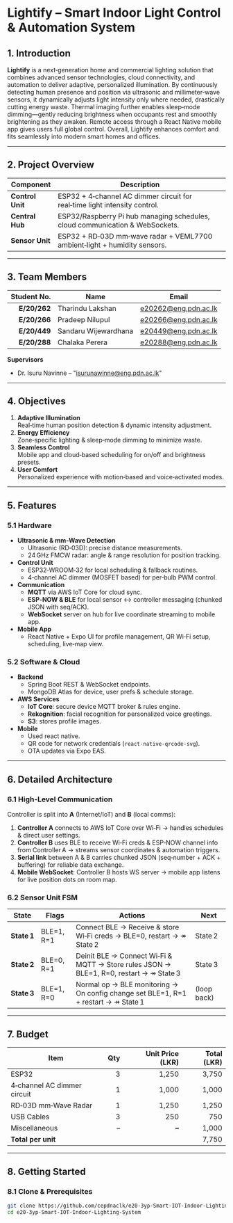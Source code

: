 # Lightify – Smart Indoor Light Control & Automation System

## 1. Introduction

**Lightify** is a next‑generation home and commercial lighting solution that combines advanced sensor technologies, cloud connectivity, and automation to deliver adaptive, personalized illumination. By continuously detecting human presence and position via ultrasonic and millimeter‑wave sensors, it dynamically adjusts light intensity only where needed, drastically cutting energy waste. Thermal imaging further enables sleep‑mode dimming—gently reducing brightness when occupants rest and smoothly brightening as they awaken. Remote access through a React Native mobile app gives users full global control. Overall, Lightify enhances comfort and fits seamlessly into modern smart homes and offices.

---

## 2. Project Overview

| Component        | Description                                                                         |
|------------------|-------------------------------------------------------------------------------------|
| **Control Unit** | ESP32 + 4‑channel AC dimmer circuit for real‑time light intensity control.         |
| **Central Hub**  | ESP32/Raspberry Pi hub managing schedules, cloud communication & WebSockets.        |
| **Sensor Unit**  | ESP32 + RD‑03D mm‑wave radar + VEML7700 ambient‑light + humidity sensors.           |


---

## 3. Team Members

| Student No. | Name                         | Email                                  |
|------------:|------------------------------|----------------------------------------|
| **E/20/262**| Tharindu Lakshan             | <e20262@eng.pdn.ac.lk>                 |
| **E/20/266**| Pradeep Nilupul              | <e20266@eng.pdn.ac.lk>                 |
| **E/20/449**| Sandaru Wijewardhana         | <e20449@eng.pdn.ac.lk>                 |
| **E/20/288**| Chalaka Perera               | <e20288@eng.pdn.ac.lk>                 |

**Supervisors**  
- Dr. Isuru Navinne – "isurunawinne@eng.pdn.ac.lk"   
---

## 4. Objectives

1. **Adaptive Illumination**  
   Real‑time human position detection & dynamic intensity adjustment.
2. **Energy Efficiency**  
   Zone‑specific lighting & sleep‑mode dimming to minimize waste.
3. **Seamless Control**  
   Mobile app and cloud‑based scheduling for on/off and brightness presets.
4. **User Comfort**  
   Personalized experience with motion‑based and voice‑activated modes.

---

## 5. Features

### 5.1 Hardware

- **Ultrasonic & mm‑Wave Detection**  
  - Ultrasonic (RD‑03D): precise distance measurements.  
  - 24 GHz FMCW radar: angle & range resolution for position tracking.  
- **Control Unit**  
  - ESP32‑WROOM‑32 for local scheduling & fallback routines.  
  - 4‑channel AC dimmer (MOSFET based) for per‑bulb PWM control.  
- **Communication**  
  - **MQTT** via AWS IoT Core for cloud sync.  
  - **ESP‑NOW & BLE** for local sensor ↔ controller messaging (chunked JSON with seq/ACK).  
  - **WebSocket** server on hub for live coordinate streaming to mobile app.
- **Mobile App**  
  - React Native + Expo UI for profile management, QR Wi‑Fi setup, scheduling, live‑map view.

### 5.2 Software & Cloud

- **Backend**  
  - Spring Boot REST & WebSocket endpoints.  
  - MongoDB Atlas for device, user prefs & schedule storage.  
- **AWS Services**  
  - **IoT Core**: secure device MQTT broker & rules engine.  
  - **Rekognition**: facial recognition for personalized voice greetings.  
  - **S3**: stores profile images.  
- **Mobile**  
  - Used react native.
  - QR code for network credentials (`react-native-qrcode-svg`).  
  - OTA updates via Expo EAS.

---

## 6. Detailed Architecture

### 6.1 High‑Level Communication

Controller is split into **A** (Internet/IoT) and **B** (local comms):

1. **Controller A** connects to AWS IoT Core over Wi‑Fi → handles schedules & direct user settings.  
2. **Controller B** uses BLE to receive Wi‑Fi creds & ESP‑NOW channel info from Controller A → streams sensor coordinates & automation triggers.  
3. **Serial link** between A & B carries chunked JSON (seq‑number + ACK + buffering) for reliable data exchange.  
4. **Mobile WebSocket**: Controller B hosts WS server → mobile app listens for live position dots on room map.

### 6.2 Sensor Unit FSM

| State        | Flags       | Actions                                                                                     | Next            |
|--------------|-------------|---------------------------------------------------------------------------------------------|-----------------|
| **State 1**  | BLE=1, R=1  | Connect BLE → Receive & store Wi‑Fi creds → BLE=0, restart → ↠ State 2                     | State 2         |
| **State 2**  | BLE=0, R=1  | Deinit BLE → Connect Wi‑Fi & MQTT → Store rules JSON → BLE=1, R=0, restart → ↠ State 3     | State 3         |
| **State 3**  | BLE=1, R=0  | Normal op → BLE monitoring → On config change set BLE=1, R=1 + restart → ↠ State 1         | (loop back)     |

---

## 7. Budget

| Item                             | Qty | Unit Price (LKR) | Total (LKR) |
|----------------------------------|----:|------------------:|------------:|
| ESP32                            |   3 |            1,250 |       3,750 |
| 4‑channel AC dimmer circuit      |   1 |            1,000 |       1,000 |
| RD‑03D mm‑Wave Radar             |   1 |            1,250 |       1,250 |
| USB Cables                       |   3 |              250 |         750 |
| Miscellaneous                    |   – |            **–** |       1,000 |
| **Total per unit**               |     |                   |       7,750 |

---

## 8. Getting Started

### 8.1 Clone & Prerequisites

```bash
git clone https://github.com/cepdnaclk/e20-3yp-Smart-IOT-Indoor-Lighting-System.git
cd e20-3yp-Smart-IOT-Indoor-Lighting-System
